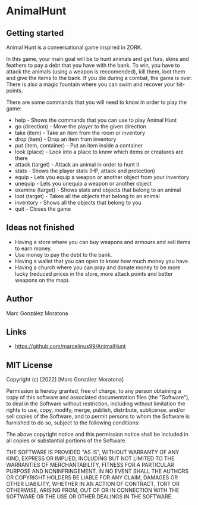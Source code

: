 # AnimalHunt

## Getting started

Animal Hunt is a conversational game inspired in ZORK.

In this game, your main goal will be to hunt animals and get furs, skins and feathers to pay a debt that you have with the bank.
To win, you have to attack the animals (using a weapon is reccomended), kill them, loot them and give the items to the bank.
If you die during a combat, the game is over.
There is also a magic fountain where you can swim and recover your hit-points.

There are some commands that you will need to know in order to play the game:

- help - Shows the commands that you can use to play Animal Hunt
- go (direction) - Move the player to the given direction
- take (item) - Take an item from the room or inventory
- drop (item) - Drop an item from inventory
- put (item, container) - Put an item inside a container
- look (place) - Look into a place to know which items or creatures are there
- attack (target) - Attack an animal in order to hunt it
- stats - Shows the player stats (HP, attack and protection)
- equip - Lets you equip a weapon or another object from your inventory
- unequip - Lets you unequip a weapon or another object
- examine (target) - Shows stats and objects that belong to an animal
- loot (target) - Takes all the objects that belong to an animal
- inventory - Shows all the objects that belong to you
- quit - Closes the game

## Ideas not finished
- Having a store where you can buy weapons and armours and sell items to earn money.
- Use money to pay the debt to the bank.
- Having a wallet that you can open to know how much money you have.
- Having a church where you can pray and donate money to be more lucky (reduced prices in the store, more attack points and better weapons on the map).

## Author
Marc González Moratona

## Links
- https://github.com/marcelinus99/AnimalHunt

## MIT License

Copyright (c) [2022] [Marc González Moratona]

Permission is hereby granted, free of charge, to any person obtaining a copy
of this software and associated documentation files (the "Software"), to deal
in the Software without restriction, including without limitation the rights
to use, copy, modify, merge, publish, distribute, sublicense, and/or sell
copies of the Software, and to permit persons to whom the Software is
furnished to do so, subject to the following conditions:

The above copyright notice and this permission notice shall be included in all
copies or substantial portions of the Software.

THE SOFTWARE IS PROVIDED "AS IS", WITHOUT WARRANTY OF ANY KIND, EXPRESS OR
IMPLIED, INCLUDING BUT NOT LIMITED TO THE WARRANTIES OF MERCHANTABILITY,
FITNESS FOR A PARTICULAR PURPOSE AND NONINFRINGEMENT. IN NO EVENT SHALL THE
AUTHORS OR COPYRIGHT HOLDERS BE LIABLE FOR ANY CLAIM, DAMAGES OR OTHER
LIABILITY, WHETHER IN AN ACTION OF CONTRACT, TORT OR OTHERWISE, ARISING FROM,
OUT OF OR IN CONNECTION WITH THE SOFTWARE OR THE USE OR OTHER DEALINGS IN THE
SOFTWARE.
